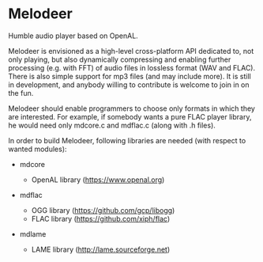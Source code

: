 # Melodeer
Humble audio player based on OpenAL.

Melodeer is envisioned as a high-level cross-platform API dedicated to, not only playing, but also dynamically compressing and enabling further processing (e.g. with FFT) of audio files in lossless format (WAV and FLAC). There is also simple support for mp3 files (and may include more). It is still in development, and anybody willing to contribute is welcome to join in on the fun.

Melodeer should enable programmers to choose only formats in which they are interested. For example, if somebody wants a pure FLAC player library, he would need only mdcore.c and mdflac.c (along with .h files).

In order to build Melodeer, following libraries are needed (with respect to wanted modules):

* mdcore

  - OpenAL library (https://www.openal.org)

* mdflac

  - OGG library (https://github.com/gcp/libogg)
  - FLAC library (https://github.com/xiph/flac)

* mdlame

  - LAME library (http://lame.sourceforge.net)
